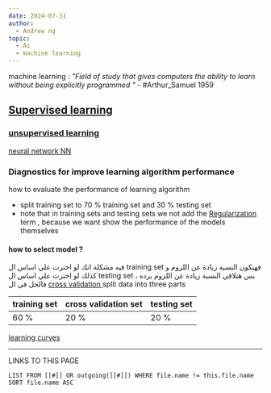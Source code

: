 ```yaml
---
date: 2024-07-31
author:
  - Andrew ng
topic:
  - Ai
  - machine learning
---
```

machine learning : *"Field of study that gives computers the ability to learn without being explicitly programmed "* - #Arthur_Samuel 1959 
## [Supervised learning](Supervised%20learning.md)

### [unsupervised learning](unsupervised%20learning.md) 

[neural network NN](_ZettleNotes/programming%20Notes/Ai%20Notes/neural%20network%20NN.md)

### Diagnostics for improve learning algorithm performance 
how to evaluate the performance of learning algorithm 
- split training set to 70 % training set and 30 % testing set 
- note that in training sets and testing sets we not add the [Regularization](Regularization.md) term , because we want show the performance of the models themselves 
#### how to select model ? 
فيه مشكلة انك لو اخترت علي اساس ال training set فهيكون النسبة زيادة عن اللزوم و كذلك لو اخترت علي اساس ال testing set  بس هتلاقي النسبة زيادة عن اللزوم برده ، فالحل في ال [cross validation ](cross%20validation%20) 
split data into three parts 

| training set | cross validation set | testing set |
| ------------ | -------------------- | ----------- |
| 60 %         | 20 %                 | 20 %        |
[learning curves](learning%20curves.md)








----
LINKS TO THIS PAGE 
```dataview
LIST FROM [[#]] OR outgoing([[#]]) WHERE file.name != this.file.name SORT file.name ASC
```